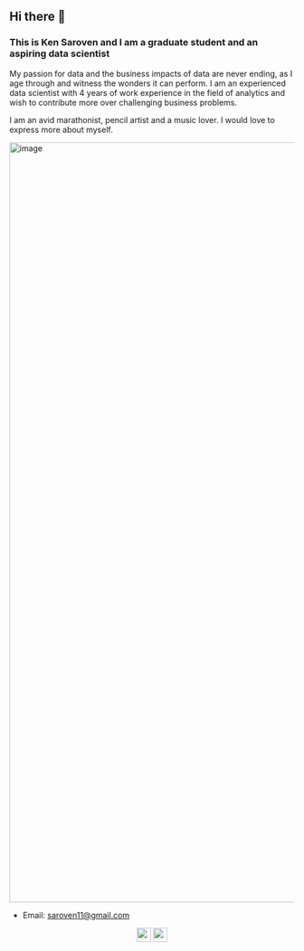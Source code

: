 ## Hi there 👋

### This is Ken Saroven and I am a graduate student and an aspiring data scientist

My passion for data and the business impacts of data are never ending, as I age through and witness the wonders it can perform. I am an experienced data scientist with 4 years of work experience in the field of analytics and wish to contribute more over challenging business problems.

I am an avid marathonist, pencil artist and a music lover. I would love to express more about myself.

<img width="1344" alt="image" src="https://user-images.githubusercontent.com/60126568/231059993-17e5eabd-b7d2-45fe-b633-cd4f98b0fa0b.png">

- Email: saroven11@gmail.com

<p align=center>
<a href="https://www.linkedin.com/in/ken-saroven/"><img height="25" src="https://img.shields.io/static/v1?label=LinkedIn&message=Profile&color=blue"></a>
<a href="https://kensaroven.github.io/Ken_Portfolio/"><img height="25" src="https://img.shields.io/static/v1?label=Website&message=Portfolio&color=orange"></a>
</p>


